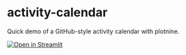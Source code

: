 # activity-calendar

Quick demo of a GitHub-style activity calendar with plotnine.

[![Open in Streamlit](https://static.streamlit.io/badges/streamlit_badge_black_white.svg)](https://luketudge-activity-calendar-app-zb79tc.streamlitapp.com/)
